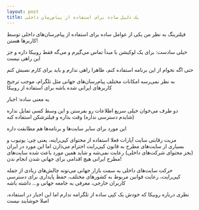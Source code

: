 ```yaml
---
layout: post
title: یک دلیل ساده برای استفاده از پیام‌رسان داخلی
---
```


فیلترینگ به نظر من یکی از عوامل ساده برای استفاده از پیام‌رسان‌های داخلی توسط کاربرها هستن!

خیلی سادست: برای یک لوکیشن با مبدأ تماس می‌گیرم و می‌گه فقط روبیکا داره و جز این راهی نیست

حتی اگه نخوام از این برنامه استفاده کنم، ظاهرا راهی ندارم و باید برای کارم نصبش کنم

به نظر نمی‌رسه امکانات مختلف پیام‌رسان‌های جهانی مثل تلگرام، موجب ترجیح کاربرهای ایرانی شده باشه برای استفاده از روبیکا

یه معنی ساده: اجبار

دو طرف می‌خوان خیلی سریع اطلاعات رو بفرستن و این وسط کسی تمایل نداره (شایدم دسترسی نداره) وقت بذاره و فیلترشکن استفاده کنه

این مورد برای سایر سایت‌ها و برنامه‌ها هم مطابقت داره

مزیت رقابتی سایت آپارات فعلا استفاده از محتوای کپی‌رایته، یعنی چی: یوتیوب و بسیاری از سایت‌های مطرح به قانون کپی‌رایت احترام می‌ذارن اما این مورد در ایران (بجز محتوای شرکت‌های داخلی) رعایت نمی‌شه و شاید همین مورد باعث شده سایت‌های مطرح ایرانی هیچ اقدامی برای جهانی شدن انجام ندن!

حرکت سایت‌های داخلی به سمت بازار جهانی می‌تونه چالش‌های زیادی از جمله کپی‌رایت، رعایت قوانین مربوط به کشورهای مختلف، حفظ پایداری برای دسترسی کاربران خارجی، معرفی به جامعه جهانی و... داشته باشه

نظری درباره روبیکا که خودش یک کپی ساده از تلگرامه ندارم اما این اجبار در استفاده، اصلا خوشایند نیست

